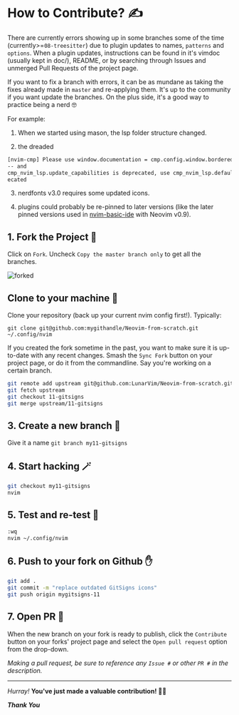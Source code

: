 # How to Contribute? ✍

There are currently errors showing up in some branches some of the time (currently>=`08-treesitter`) due to plugin updates to names, `patterns` and `options`.  When a plugin updates, instructions can be found in it's vimdoc (usually kept in doc/), README, or by searching through Issues and unmerged Pull Requests of the project page. 

If you want to fix a branch with errors, it can be as mundane as taking the fixes already made in `master` and re-applying them. It's up to the community if you want update the branches. On the plus side, it's a good way to practice being a nerd 🤓

For example: 
 
1. When we started using mason, the lsp folder structure changed. 

2. the dreaded 
```sh
[nvim-cmp] Please use window.documentation = cmp.config.window.bordered() instead.
-- and 
cmp_nvim_lsp.update_capabilities is deprecated, use cmp_nvim_lsp.default_capabilities instead. See :h depr
ecated
```

3. nerdfonts v3.0 requires some updated icons. 

4. plugins could probably be re-pinned to later versions (like the later pinned versions used in [nvim-basic-ide](https://github.com/LunarVim/nvim-basic-ide/tree/master/lua/user) with Neovim v0.9).


## 1. Fork the Project 🍴

Click on `Fork`. Uncheck `Copy the master branch only` to get all the branches. 

![forked](https://user-images.githubusercontent.com/63325246/138092106-83ca7ed0-1ec3-4d01-a90c-ae3362bef4f5.jpg)

## Clone to your machine 🤖

Clone your repository (back up your current nvim config first!).  Typically:

`git clone git@github.com:mygithandle/Neovim-from-scratch.git ~/.config/nvim`

If you created the fork sometime in the past, you want to make sure it is up-to-date with any recent changes. Smash the `Sync Fork` button on your project page, or do it from the commandline. Say you're working on a certain branch. 

```sh
git remote add upstream git@github.com:LunarVim/Neovim-from-scratch.git
git fetch upstream
git checkout 11-gitsigns
git merge upstream/11-gitsigns
```

## 3. Create a new branch 🌵

Give it a name 
`git branch my11-gitsigns`

## 4. Start hacking 🪄

```sh
git checkout my11-gitsigns
nvim
```

## 5. Test and re-test 🔬

```sh
:wq
nvim ~/.config/nvim
```

## 6. Push to your fork on Github ✋

```sh
git add .
git commit -m "replace outdated GitSigns icons"
git push origin mygitsigns-11
```

## 7. Open PR 🎁

When the new branch on your fork is ready to publish, click the `Contribute` button on your forks' project page and select the `Open pull request` option from the drop-down. 

*Making a pull request, be sure to reference any `Issue #` or other `PR #` in the description.*

<hr>

_Hurray!_ **You've just made a valuable contribution! :partying_face:🎉**

***Thank You***
